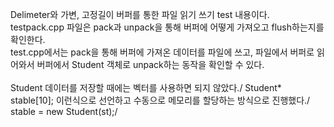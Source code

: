 Delimeter와 가변, 고정길이 버퍼를 통한 파일 읽기 쓰기 test 내용이다. \
testpack.cpp 파일은 pack과 unpack을 통해 버퍼에 어떻게 가져오고 flush하는지를 확인한다. \
test.cpp에서는 pack을 통해 버퍼에 가져온 데이터를 파일에 쓰고, 파일에서 버퍼로 읽어와서 버퍼에서
Student 객체로 unpack하는 동작을 확인할 수 있다.\
\
Student 데이터를 저장할 때에는 벡터를 사용하면 되지 않았다./
Student* stable[10]; 이런식으로 선언하고 수동으로 메모리를 할당하는 방식으로 진행했다./
stable = new Student(st);/
